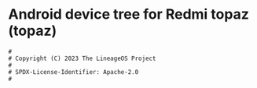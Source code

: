 # Android device tree for Redmi topaz (topaz)

```
#
# Copyright (C) 2023 The LineageOS Project
#
# SPDX-License-Identifier: Apache-2.0
#
```
